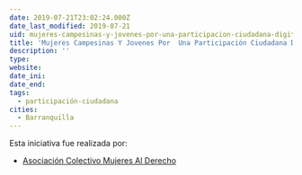 ```yaml
---
date: 2019-07-21T23:02:24.000Z
date_last_modified: 2019-07-21
uid: mujeres-campesinas-y-jovenes-por-una-participacion-ciudadana-digital-activa-y-reivindicativa-en-la-region-caribe-colombiana
title: 'Mujeres Campesinas Y Jovenes Por  Una Participación Ciudadana Digital  Activa Y Reivindicativa En La Región Caribe Colombiana'
description: ''
type: 
website: 
date_ini: 
date_end: 
tags:
  - participación-ciudadana
cities: 
  - Barranquilla
---
```


Esta iniciativa fue realizada por:

- [Asociación Colectivo Mujeres Al Derecho](/organizaciones/asociacion-colectivo-mujeres-al-derecho)
